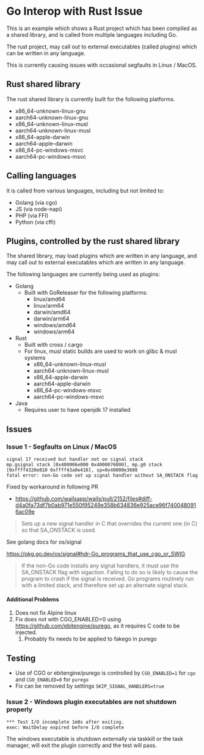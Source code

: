 # Go Interop with Rust Issue

This is an example which shows a Rust project which has been compiled as a shared library, and is called from multiple languages including Go.

The rust project, may call out to external executables (called plugins) which can be written in any language.

This is currently causing issues with occasional segfaults in Linux / MacOS.

## Rust shared library

The rust shared library is currently built for the following platforms.

- x86_64-unknown-linux-gnu
- aarch64-unknown-linux-gnu
- x86_64-unknown-linux-musl
- aarch64-unknown-linux-musl
- x86_64-apple-darwin
- aarch64-apple-darwin
- x86_64-pc-windows-msvc
- aarch64-pc-windows-msvc

## Calling languages

It is called from various languages, including but not limited to:

- Golang (via cgo)
- JS (via node-napi)
- PHP (via FFI)
- Python (via cffi)

## Plugins, controlled by the rust shared library

The shared library, may load plugins which are written in any language, and may call out to external executables which are written in any language.

The following languages are currently being used as plugins:

- Golang
  - Built with GoReleaser for the following platforms:
    - linux/amd64
    - linux/arm64
    - darwin/amd64
    - darwin/arm64
    - windows/amd64
    - windows/arm64
- Rust
  - Built with cross / cargo
  - For linux, musl static builds are used to work on glibc & musl systems
    - x86_64-unknown-linux-musl
    - aarch64-unknown-linux-musl
    - x86_64-apple-darwin
    - aarch64-apple-darwin
    - x86_64-pc-windows-msvc
    - aarch64-pc-windows-msvc
- Java
  - Requires user to have openjdk 17 installed

## Issues

### Issue 1 - Segfaults on Linux / MacOS

```
signal 17 received but handler not on signal stack
mp.gsignal stack [0x400006e000 0x4000076000], mp.g0 stack [0xffff4320e810 0xffff43a0e410], sp=0x40000e3608
fatal error: non-Go code set up signal handler without SA_ONSTACK flag
```

Fixed by workaround in following PR

- https://github.com/wailsapp/wails/pull/2152/files#diff-d4a0fa73df7b0ab971e550f95249e358b634836e925ace96f7400480916ac09e

> Sets up a new signal handler in C that overrides the current one (in C) so that SA_ONSTACK is used.

See golang docs for os/signal 

https://pkg.go.dev/os/signal#hdr-Go_programs_that_use_cgo_or_SWIG

> If the non-Go code installs any signal handlers, it must use the SA_ONSTACK flag with sigaction. Failing to do so is likely to cause the program to crash if the signal is received. Go programs routinely run with a limited stack, and therefore set up an alternate signal stack.

#### Additional Problems

1. Does not fix Alpine linux
2. Fix does not with CGO_ENABLED=0 using https://github.com/ebitengine/purego, as it requires C code to be injected.
   1. Probably fix needs to be applied to fakego in purego

## Testing

- Use of CGO or ebitengine/purego is controlled by `CGO_ENABLED=1` for `cgo` and `CGO_ENABLED=0` for `purego`
- Fix can be removed by settings `SKIP_SIGNAL_HANDLERS=true`

### Issue 2 - Windows plugin executables are not shutdown properly

```
*** Test I/O incomplete 1m0s after exiting.
exec: WaitDelay expired before I/O complete
```

The windows executable is shutdown externally via taskkill or the task manager, will exit the plugin correctly and the test will pass.
